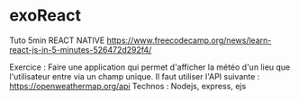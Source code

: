 # exoReact

Tuto 5min REACT NATIVE https://www.freecodecamp.org/news/learn-react-js-in-5-minutes-526472d292f4/<br>

Exercice : Faire une application qui permet d'afficher la météo d'un lieu que l'utilisateur entre via un champ unique. Il faut utiliser l'API suivante : https://openweathermap.org/api
Technos : Nodejs, express, ejs